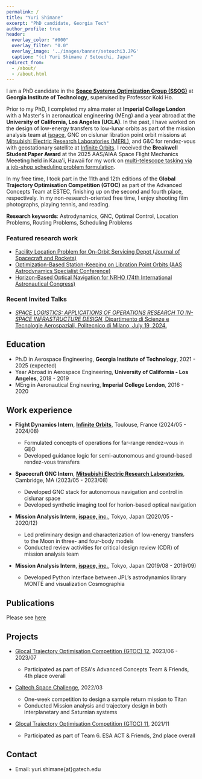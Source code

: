 ```yaml
---
permalink: /
title: "Yuri Shimane"
excerpt: "PhD candidate, Georgia Tech"
author_profile: true
header:
  overlay_color: "#000"
  overlay_filter: "0.0"
  overlay_image: '../images/banner/setouchi3.JPG'
  caption: "(c) Yuri Shimane / Setouchi, Japan"
redirect_from: 
  - /about/
  - /about.html
---
```


I am a PhD candidate in the [**Space Systems Optimization Group (SSOG)**](https://ssog.ae.gatech.edu/) at **Georgia Institute of Technology**, supervised by Professor Koki Ho. 

<!-- The overarching theme of my research interest is **decision-making** - this includes:

1. ***strategic decisions*** for designing in-space infrastructures or designing space missions and multi-mission campaigns, and
2. ***operational decisions*** for operating spacecraft (or fleet of spacecraft) to perform its mission, autonomously or semi-autonomously. 

In effect, my research lies at the intersection of Space Logistics, Astrodynamics, and Guidance, Navigation & Control (GNC). 


<p align="center">
  <img src="../images/DecisionMaking.png" width="850" title="galt_manifold">
</p> -->

Prior to my PhD, I completed my alma mater at **Imperial College London** with a Master's in aeronautical engineering (MEng) and a year abroad at the **University of California, Los Angeles (UCLA)**. 
In the past, I have worked on the design of low-energy transfers to low-lunar orbits as part of the mission analysis team at [ispace](https://ispace-inc.com/), GNC on cislunar libration point orbit missions at [Mitsubishi Electric Research Laboratories (MERL)](https://www.merl.com/), and G&C for rendez-vous with geostationary satellite at [Infinite Orbits](https://www.infiniteorbits.io/). 
I received the **Breakwell Student Paper Award** at the 2025 AAS/AIAA Space Flight Mechanics Meeeting held in Kaua'i, Hawaii for my work on [multi-telescope tasking via a job-shop scheduling problem formulation](https://s3.amazonaws.com/amz.xcdsystem.com/A464D031-C624-C138-7D0E208E29BC4EDD_abstract_File24835/PreprintPaperUploadPDF_321_0103063552.pdf). 

In my free time, I took part in the 11th and 12th editions of the **Global Trajectory Optimisation Competition (GTOC)** as part of the Advanced Concepts Team at ESTEC, finishing up on the second and fourth place, respectively.
In my non-research-oriented free time, I enjoy shooting film photographs, playing tennis, and reading. 

**Research keywords**: Astrodynamics, GNC, Optimal Control, Location Problems, Routing Problems, Scheduling Problems

### Featured research work

- [Facility Location Problem for On-Orbit Servicing Depot (Journal of Spacecraft and Rockets)](https://arc.aiaa.org/doi/full/10.2514/1.A35691)
- [Optimization-Based Station-Keeping on Libration Point Orbits (AAS Astrodynamics Specialist Conference)](https://www.merl.com/publications/docs/TR2024-109.pdf)
- [Horizon-Based Optical Navigation for NRHO (74th International Astronautical Congress)](https://www.merl.com/publications/docs/TR2023-128.pdf)


### Recent Invited Talks

- [*SPACE LOGISTICS: APPLICATIONS OF OPERATIONS RESEARCH TO IN-SPACE INFRASTRUCTURE DESIGN*, Dipartimento di Scienze e Tecnologie Aerospaziali, Politecnico di Milano, July 19, 2024.](https://www.aero.polimi.it/en/magazine/space-logistics:-applications-of-operations-research-to-in-space-infrastructure-design) 


## Education

* Ph.D in Aerospace Engineering, **Georgia Institute of Technology**, 2021 - 2025 (expected)
* Year Abroad in Aerospace Engineering, **University of California - Los Angeles**, 2018 - 2019
* MEng in Aeronautical Engineering, **Imperial College London**, 2016 - 2020

## Work experience

* **Flight Dynamics Intern**, [**Infinite Orbits**](https://www.infiniteorbits.io/), Toulouse, France (2024/05 - 2024/08)
  * Formulated concepts of operations for far-range rendez-vous in GEO
  * Developed guidance logic for semi-autonomous and ground-based rendez-vous transfers

* **Spacecraft GNC Intern**, [**Mitsubishi Electric Research Laboratories**](https://www.merl.com/), Cambridge, MA (2023/05 - 2023/08)
  * Developed GNC stack for autonomous navigation and control in cislunar space
  * Developed synthetic imaging tool for horion-based optical navigation

* **Mission Analysis Intern**, [**ispace, inc.**](https://ispace-inc.com/), Tokyo, Japan (2020/05 - 2020/12)
  * Led preliminary design and characterization of low-energy transfers to the Moon in three- and four-body models
  * Conducted review activities for critical design review (CDR) of mission analysis team

* **Mission Analysis Intern**, [**ispace, inc.**](https://ispace-inc.com/), Tokyo, Japan (2019/08 - 2019/09)
  * Developed Python interface between JPL’s astrodynamics library MONTE and visualization Cosmographia


## Publications

Please see [here](/publications/)

## Projects

* [Glocal Trajectory Optimisation Competition (GTOC) 12](https://gtoc12.tsinghua.edu.cn/), 2023/06 - 2023/07
  * Participated as part of ESA's Advanced Concepts Team & Friends, 4th place overall

* [Caltech Space Challenge](https://www.spacechallenge.caltech.edu/description), 2022/03
  * One-week competition to design a sample return mission to Titan
  * Conducted Mission analysis and trajectory design in both interplanetary and Saturnian systems

* [Glocal Trajectory Optimisation Competition (GTOC) 11](https://gtoc11.nudt.edu.cn/GTOC?page=home), 2021/11
  * Participated as part of Team 6. ESA ACT & Friends, 2nd place overall


## Contact

- Email: yuri.shimane{at}gatech.edu
